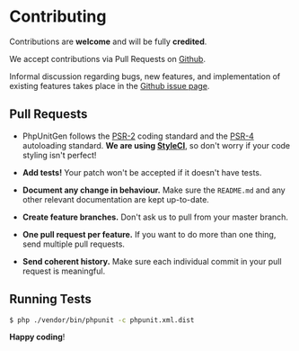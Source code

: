 # Contributing

Contributions are **welcome** and will be fully **credited**.

We accept contributions via Pull Requests on
[Github](https://github.com/paul-thebaud/phpunitgen-core).

Informal discussion regarding bugs, new features, and implementation of
existing features takes place in the
[Github issue page](https://github.com/paul-thebaud/phpunitgen-core/issues).

## Pull Requests

- PhpUnitGen follows the
[PSR-2](https://github.com/php-fig/fig-standards/blob/master/accepted/PSR-2-coding-style-guide.md)
coding standard and the
[PSR-4](https://github.com/php-fig/fig-standards/blob/master/accepted/PSR-4-autoloader.md)
autoloading standard. **We are using [StyleCI](https://styleci.io/)**,
so don't worry if your code styling isn't perfect!

- **Add tests!** Your patch won't be accepted if it doesn't have tests.

- **Document any change in behaviour.** Make sure the `README.md` and any
other relevant documentation are kept up-to-date.

- **Create feature branches.** Don't ask us to pull from your master branch.

- **One pull request per feature.** If you want to do more than one thing,
send multiple pull requests.

- **Send coherent history.** Make sure each individual commit in your pull
request is meaningful.


## Running Tests

``` bash
$ php ./vendor/bin/phpunit -c phpunit.xml.dist
```

**Happy coding**!
